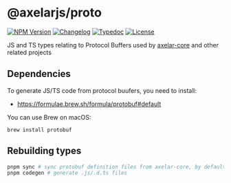 # @axelarjs/proto

[![NPM Version](https://img.shields.io/npm/v/%40axelarjs%2Fproto)](https://www.npmjs.com/package/@axelarjs/proto)
[![Changelog](https://img.shields.io/badge/changelog-Changesets-48B8F3.svg)](/packages/proto/CHANGELOG.md)
[![Typedoc](https://img.shields.io/badge/docs-Typedoc-C87BFF.svg)](https://axelarnetwork.github.io/axelarjs/proto)
[![License](https://img.shields.io/badge/License-Apache_2.0-blue.svg)](./LICENSE)

JS and TS types relating to Protocol Buffers used by [axelar-core](https://github.com/axelarnetwork/axelar-core) and other related projects

## Dependencies

To generate JS/TS code from protocol buufers, you need to install:

- https://formulae.brew.sh/formula/protobuf#default

You can use Brew on macOS:

```
brew install protobuf
```

## Rebuilding types

```sh
pnpm sync # sync protobuf definition files from axelar-core, by default it will use the main branch. For a specific tag, use TAG=vX.X.X pnpm sync
pnpm codegen # generate .js/.d.ts files
```
